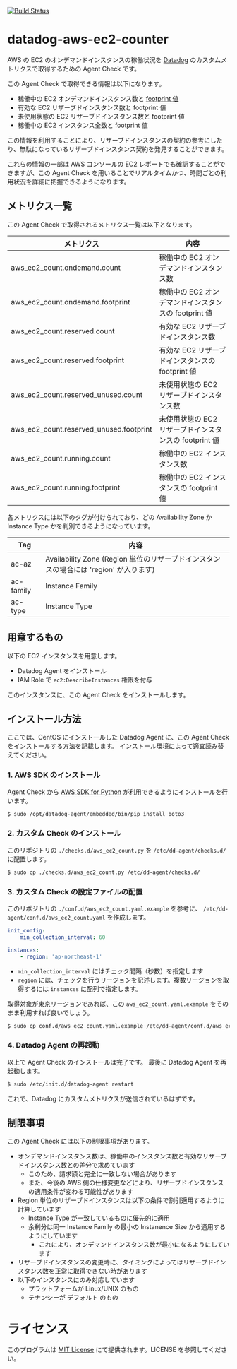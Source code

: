 [![Build Status](https://travis-ci.org/mounemoi/datadog-aws-ec2-counter.svg?branch=master)](https://travis-ci.org/mounemoi/datadog-aws-ec2-counter)

# datadog-aws-ec2-counter
AWS の EC2 のオンデマンドインスタンスの稼働状況を [Datadog](https://www.datadoghq.com/) のカスタムメトリクスで取得するための Agent Check です。

この Agent Check で取得できる情報は以下になります。

- 稼働中の EC2 オンデマンドインスタンス数と [footprint 値](http://docs.aws.amazon.com/ja_jp/AWSEC2/latest/UserGuide/ri-modification-instancemove.html)
- 有効な EC2 リザーブドインスタンス数と footprint 値
- 未使用状態の EC2 リザーブドインスタンス数と footprint 値
- 稼働中の EC2 インスタンス全数と footprint 値

この情報を利用することにより、リザーブドインスタンスの契約の参考にしたり、無駄になっているリザーブドインスタンス契約を発見することができます。

これらの情報の一部は AWS コンソールの EC2 レポートでも確認することができますが、この Agent Check を用いることでリアルタイムかつ、時間ごとの利用状況を詳細に把握できるようになります。

## メトリクス一覧

この Agent Check で取得されるメトリクス一覧は以下となります。

| メトリクス | 内容 |
|-|-|
| aws_ec2_count.ondemand.count | 稼働中の EC2 オンデマンドインスタンス数 |
| aws_ec2_count.ondemand.footprint | 稼働中の EC2 オンデマンドインスタンスの footprint 値 |
| aws_ec2_count.reserved.count | 有効な EC2 リザーブドインスタンス数 |
| aws_ec2_count.reserved.footprint | 有効な EC2 リザーブドインスタンスの footprint 値 |
| aws_ec2_count.reserved_unused.count | 未使用状態の EC2 リザーブドインスタンス数 |
| aws_ec2_count.reserved_unused.footprint | 未使用状態の EC2 リザーブドインスタンスの footprint 値 |
| aws_ec2_count.running.count | 稼働中の EC2 インスタンス数 |
| aws_ec2_count.running.footprint | 稼働中の EC2 インスタンスの footprint 値 |

各メトリクスには以下のタグが付けられており、どの Availability Zone か Instance Type かを判別できるようになっています。

| Tag | 内容 |
|-|-|
| ac-az | Availability Zone (Region 単位のリザーブドインスタンスの場合には 'region' が入ります) |
| ac-family | Instance Family |
| ac-type | Instance Type |

## 用意するもの

以下の EC2 インスタンスを用意します。

- Datadog Agent をインストール
- IAM Role で `ec2:DescribeInstances` 権限を付与

このインスタンスに、この Agent Check をインストールします。

## インストール方法

ここでは、CentOS にインストールした Datadog Agent に、この Agent Check をインストールする方法を記載します。
インストール環境によって適宜読み替えてください。

### 1. AWS SDK のインストール

Agent Check から [AWS SDK for Python](https://aws.amazon.com/jp/sdk-for-python/) が利用できるようにインストールを行います。

```bash
$ sudo /opt/datadog-agent/embedded/bin/pip install boto3
```

### 2. カスタム Check のインストール
このリポジトリの `./checks.d/aws_ec2_count.py` を `/etc/dd-agent/checks.d/` に配置します。

```bash
$ sudo cp ./checks.d/aws_ec2_count.py /etc/dd-agent/checks.d/
```

### 3. カスタム Check の設定ファイルの配置
このリポジトリの `./conf.d/aws_ec2_count.yaml.example` を参考に、 `/etc/dd-agent/conf.d/aws_ec2_count.yaml` を作成します。

```yaml:aws_ec2_count.yaml
init_config:
    min_collection_interval: 60

instances:
    - region: 'ap-northeast-1'
```

- `min_collection_interval` にはチェック間隔（秒数）を指定します
- `region` には、チェックを行うリージョンを記述します。複数リージョンを取得するには `instances` に配列で指定します。

取得対象が東京リージョンであれば、この `aws_ec2_count.yaml.example` をそのまま利用すれば良いでしょう。

```bash
$ sudo cp conf.d/aws_ec2_count.yaml.example /etc/dd-agent/conf.d/aws_ec2_count.yaml
```

### 4. Datadog Agent の再起動
以上で Agent Check のインストールは完了です。
最後に Datadog Agent を再起動します。

```bash
$ sudo /etc/init.d/datadog-agent restart
```

これで、Datadog にカスタムメトリクスが送信されているはずです。

## 制限事項
この Agent Check には以下の制限事項があります。

- オンデマンドインスタンス数は、稼働中のインスタンス数と有効なリザーブドインスタンス数との差分で求めています
    - このため、請求額と完全に一致しない場合があります
    - また、今後の AWS 側の仕様変更などにより、リザーブドインスタンスの適用条件が変わる可能性があります
- Region 単位のリザーブドインスタンスは以下の条件で割引適用するように計算しています
    - Instance Type が一致しているものに優先的に適用
    - 余剰分は同一 Instance Family の最小の Instanence Size から適用するようにしています
        - これにより、オンデマンドインスタンス数が最小になるようにしています
- リザーブドインスタンスの変更時に、タイミングによってはリザーブドインスタンス数を正常に取得できない時があります
- 以下のインスタンスにのみ対応しています
    - プラットフォームが Linux/UNIX のもの
    - テナンシーが デフォルト のもの

# ライセンス
このプログラムは [MIT License](http://opensource.org/licenses/MIT) にて提供されます。LICENSE を参照してください。

